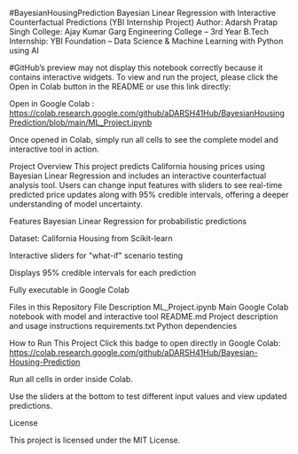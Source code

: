 #BayesianHousingPrediction
Bayesian Linear Regression with Interactive Counterfactual Predictions (YBI Internship Project)
Author: Adarsh Pratap Singh
College: Ajay Kumar Garg Engineering College – 3rd Year B.Tech
Internship: YBI Foundation – Data Science & Machine Learning with Python using AI

#GitHub’s preview may not display this notebook correctly because it contains interactive widgets.
To view and run the project, please click the Open in Colab button in the README or use this link directly:

Open in Google Colab : https://colab.research.google.com/github/aDARSH41Hub/BayesianHousingPrediction/blob/main/ML_Project.ipynb

Once opened in Colab, simply run all cells to see the complete model and interactive tool in action.


Project Overview
This project predicts California housing prices using Bayesian Linear Regression and includes an interactive counterfactual analysis tool. Users can change input features with sliders to see real-time predicted price updates along with 95% credible intervals, offering a deeper understanding of model uncertainty.

Features
Bayesian Linear Regression for probabilistic predictions

Dataset: California Housing from Scikit-learn

Interactive sliders for "what-if" scenario testing

Displays 95% credible intervals for each prediction

Fully executable in Google Colab

Files in this Repository
File	Description
ML_Project.ipynb	Main Google Colab notebook with model and interactive tool
README.md	Project description and usage instructions
requirements.txt	Python dependencies

How to Run This Project
Click this badge to open directly in Google Colab: https://colab.research.google.com/github/aDARSH41Hub/Bayesian-Housing-Prediction


Run all cells in order inside Colab.


Use the sliders at the bottom to test different input values and view updated predictions.



License

This project is licensed under the MIT License.

